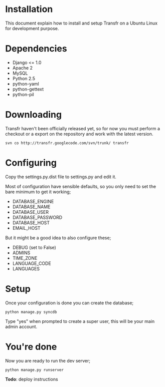 # Installation #

This document explain how to install and setup Transfr on a Ubuntu Linux for development purpose.

# Dependencies #

  * Django <= 1.0
  * Apache 2
  * MySQL
  * Python 2.5
  * python-yaml
  * python-gettext
  * python-pil

# Downloading #

Transfr haven't been officially released yet, so for now you must perform a checkout or a export on the repository and work with the latest version.

```
svn co http://transfr.googlecode.com/svn/trunk/ transfr
```

# Configuring #

Copy the settings.py.dist file to settings.py and edit it.

Most of configuration have sensible defaults, so you only need to set the bare minimum to get it working;

  * DATABASE\_ENGINE
  * DATABASE\_NAME
  * DATABASE\_USER
  * DATABASE\_PASSWORD
  * DATABASE\_HOST
  * EMAIL\_HOST

But it might be a good idea to also configure these;

  * DEBUG (set to False)
  * ADMINS
  * TIME\_ZONE
  * LANGUAGE\_CODE
  * LANGUAGES


# Setup #

Once your configuration is done you can create the database;

```
python manage.py syncdb
```

Type "yes" when prompted to create a super user, this will be your main admin account.

# You're done #

Now you are ready to run the dev server;

```
python manage.py runserver
```



**Todo**: deploy instructions